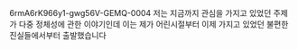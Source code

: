 6rmA6rK966y1-gwg56V-GEMQ-0004 저는 지금까지 관심을 가지고 있었던 주제가 다중 정체성에 관한 이야기인데 이는 제가 어린시절부터 이제 가지고 있었던 불편한 진실들에서부터 출발했습니다
